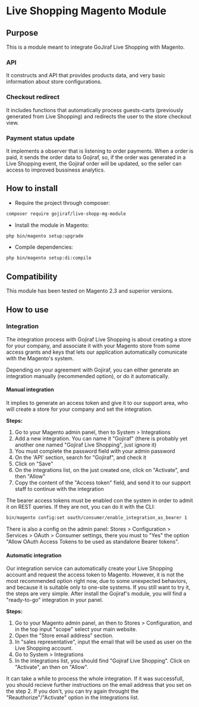 # Live Shopping Magento Module

## Purpose

 This is a module meant to integrate GoJiraf Live Shopping with Magento. 

### API

It constructs and API that provides products data, and very basic information about store configurations.
  
### Checkout redirect

It includes functions that automatically process guests-carts (previously generated from Live Shopping) and redirects the user to the store checkout view.

### Payment status update

It implements a observer that is listening to order payments. When a order is paid, it sends the order data to Gojiraf, so, if the order was generated in a Live Shopping event, the Gojiraf order will be updated, so the seller can access to improved bussiness analytics.

## How to install

- Require the project through composer:

``` bash
composer require gojiraf/live-shopp-mg-module
```

- Install the module in Magento:

``` bash
php bin/magento setup:upgrade
```

- Compile dependencies:

``` bash
php bin/magento setup:di:compile
```

## Compatibility

This module has been tested on Magento 2.3 and superior versions.

## How to use

### Integration

The integration process with Gojiraf Live Shopping is about creating a store for your company, and associate it with your Magento store from some access grants and keys that lets our application automatically comunicate with the Magento's system.

Depending on your agreement with Gojiraf, you can either generate an integration manually (recommended option), or do it automatically.

#### Manual integration

It implies to generate an access token and give it to our support area, who will create a store for your company and set the integration.

**Steps:**

1. Go to your Magento admin panel, then to System > Integrations
2. Add a new integration. You can name it "Gojiraf" (there is probably yet another one named "Gojiraf Live Shopping", just ignore it)
3. You must complete the password field with your admin password
4. On the 'API' section, search for "Gojiraf", and check it
5. Click on "Save"
6. On the integrations list, on the just created one, click on "Activate", and then "Allow"
7. Copy the content of the "Access token" field, and send it to our support staff to continue with the integration

The bearer access tokens must be enabled con the system in order to admit it on REST queries. If they are not, you can do it with the CLI:

```bash
bin/magento config:set oauth/consumer/enable_integration_as_bearer 1
```

There is also a config on the admin panel: Stores > Configuration > Services > OAuth > Consumer settings, there you must to "Yes" the option "Allow OAuth Access Tokens to be used as standalone Bearer tokens".

#### Automatic integration

Our integration service can automatically create your Live Shopping account and request the access token to Magento. However, it is not the most recommended option right now, due to some unexpected behaviors, and because it is suitable only to one-site systems.
If you still want to try it, the steps are very simple. After install the Gojiraf's module, you will find a "ready-to-go" integration in your panel.

**Steps:**

1. Go to your Magento admin panel, an then to Stores > Configuration, and in the top input "scope" select your main website.
2. Open the "Store email address" section.
3. In "sales representative", input the email that will be used as user on the Live Shopping account.
4. Go to System > Integrations
5. In the integrations list, you should find "Gojiraf Live Shopping". Click on "Activate", an then on "Allow".

It can take a while to process the whole integration. If it was successfull, you should recieve further instructions on the email address that you set on the step 2. If you don't, you can try again throught the "Reauthorize"/"Activate" option in the Integrations list.
